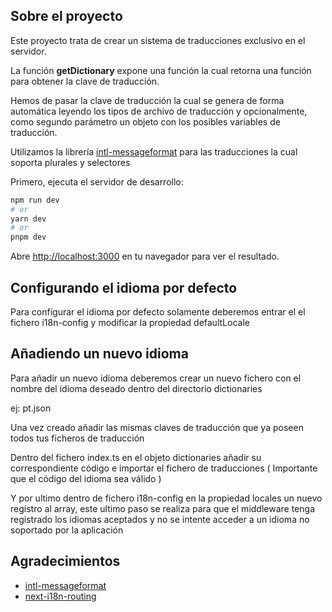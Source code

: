 ## Sobre el proyecto

Este proyecto trata de crear un sistema de traducciones exclusivo en el servidor.

La función **getDictionary** expone una función la cual retorna una función para obtener la clave de traducción.

Hemos de pasar la clave de traducción la cual se genera de forma automática leyendo los tipos de archivo de traducción y opcionalmente, como segundo parámetro un objeto con los posibles variables de traducción.

Utilizamos la librería [intl-messageformat](https://formatjs.io/docs/intl-messageformat/) para las traducciones la cual soporta plurales y selectores

Primero, ejecuta el servidor de desarrollo:

```bash
npm run dev
# or
yarn dev
# or
pnpm dev
```

Abre [http://localhost:3000](http://localhost:3000) en tu navegador para ver el resultado.

## Configurando el idioma por defecto

Para configurar el idioma por defecto solamente deberemos entrar el el fichero i18n-config y modificar la propiedad defaultLocale

## Añadiendo un nuevo idioma

Para añadir un nuevo idioma deberemos crear un nuevo fichero con el nombre del idioma deseado dentro del directorio dictionaries

ej: pt.json

Una vez creado añadir las mismas claves de traducción que ya poseen todos tus ficheros de traducción

Dentro del fichero index.ts en el objeto dictionaries añadir su correspondiente código e importar el fichero de traducciones ( Importante que el código del idioma sea válido )

Y por ultimo dentro de fichero i18n-config en la propiedad locales un nuevo registro al array, este ultimo paso se realiza para que el middleware tenga registrado los idiomas aceptados y no se intente acceder a un idioma no soportado por la aplicación

## Agradecimientos

- [intl-messageformat](https://formatjs.io/docs/intl-messageformat/)
- [next-i18n-routing](https://github.com/vercel/next.js/tree/canary/examples/app-dir-i18n-routing)
